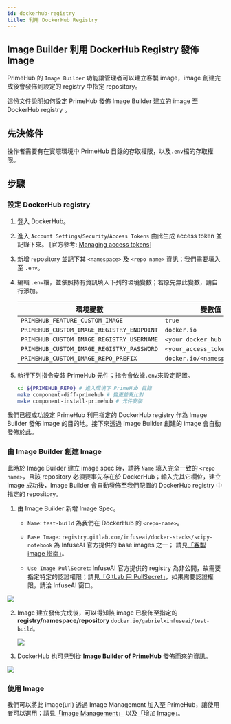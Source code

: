 ```yaml
---
id: dockerhub-registry
title: 利用 DockerHub Registry 
---
```


## Image Builder 利用 DockerHub Registry 發佈 Image

PrimeHub 的 `Image Builder` 功能讓管理者可以建立客製 image，image 創建完成後會發佈到設定的 registry 中指定 repository。

這份文件說明如何設定 PrimeHub 發佈 Image Builder 建立的 image 至 DockerHub registry 。

## 先決條件

操作者需要有在實際環境中 PrimeHub 目錄的存取權限，以及`.env`檔的存取權限。

## 步驟

### 設定 DockerHub registry

1. 登入 DockerHub。
    
2. 進入 `Account Settings`/`Security`/`Access Tokens` 由此生成 access token 並記錄下來。 [官方參考: [Managing access tokens](https://docs.docker.com/docker-hub/access-tokens/)]

3. 新增 repository 並記下其 `<namespace>` 及 `<repo name>` 資訊；我們需要填入至 `.env`。

4. 編輯 `.env`檔，並依照持有資訊填入下列的環境變數；若原先無此變數，請自行添加。
   
    |環境變數                             |變數值|
    |--------------------------------|-----|
    |`PRIMEHUB_FEATURE_CUSTOM_IMAGE`|`true`|
    |`PRIMEHUB_CUSTOM_IMAGE_REGISTRY_ENDPOINT`|`docker.io`|
    |`PRIMEHUB_CUSTOM_IMAGE_REGISTRY_USERNAME`|`<your_docker_hub_username>`|
    |`PRIMEHUB_CUSTOM_IMAGE_REGISTRY_PASSWORD`|`<your_access_token>`|
    |`PRIMEHUB_CUSTOM_IMAGE_REPO_PREFIX`|`docker.io/<namespace>`|

5. 執行下列指令安裝 PrimeHub 元件；指令會依據`.env`來設定配置。

    ```bash
    cd ${PRIMEHUB_REPO} # 進入環境下 PrimeHub 目錄
    make component-diff-primehub # 變更差異比對
    make component-install-primehub # 元件安裝
    ```

我們已經成功設定 PrimeHub 利用指定的 DockerHub registry 作為 Image Builder 發佈 image 的目的地。接下來透過 Image Builder 創建的 image 會自動發佈於此。

### 由 Image Builder 創建 Image

此時於 Image Builder 建立 image spec 時，請將 `Name` 填入完全一致的 `<repo name>`，且該 repository 必須要事先存在於 DockerHub；輸入完其它欄位，建立 image 成功後，Image Builder 會自動發佈至我們配置的 DockerHub registry 中指定的 repository。

1. 由 Image Builder 新增 Image Spec。

    + `Name`: `test-build` 為我們在 DockerHub 的 `<repo-name>`。
  
    + `Base Image`: `registry.gitlab.com/infuseai/docker-stacks/scipy-notebook` 為 InfuseAI 官方提供的 base images 之一； 請見[「客製 image 指南」](../guide_manual/custom-image-guideline.md)。
  
    + `Use Image PullSecret`: InfuseAI 官方提供的 registry 為非公開，故需要指定特定的認證權限；請見[「GitLab 用 PullSecret」](../quickstart/secret-pull-image.md)，如果需要認證權限，請洽 InfuseAI 窗口。

![](assets/dockerhub-image-builder.png)

2. Image 建立發佈完成後，可以得知該 image 已發佈至指定的 **registry/namespace/repository** `docker.io/gabrielxinfuseai/test-build`。

    ![](assets/dockerhub-job-image-build.png)

3. DockerHub 也可見到從 **Image Builder of PrimeHub** 發佈而來的資訊。

![](assets/dockerhub-test-build.png)

### 使用 Image

我們可以將此 image(url) 透過 Image Management 加入至 PrimeHub，讓使用者可以選用；請見[「Image Management」](../guide_manual/admin-image-cht) 以及[「增加 Image」](../quickstart/add-image.md)。
